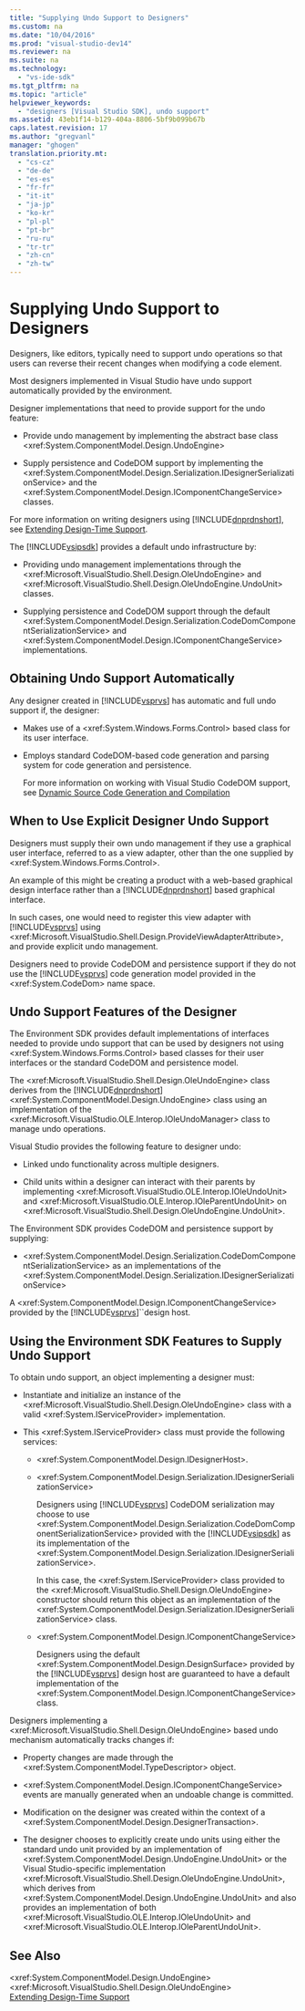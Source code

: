 ```yaml
---
title: "Supplying Undo Support to Designers"
ms.custom: na
ms.date: "10/04/2016"
ms.prod: "visual-studio-dev14"
ms.reviewer: na
ms.suite: na
ms.technology: 
  - "vs-ide-sdk"
ms.tgt_pltfrm: na
ms.topic: "article"
helpviewer_keywords: 
  - "designers [Visual Studio SDK], undo support"
ms.assetid: 43eb1f14-b129-404a-8806-5bf9b099b67b
caps.latest.revision: 17
ms.author: "gregvanl"
manager: "ghogen"
translation.priority.mt: 
  - "cs-cz"
  - "de-de"
  - "es-es"
  - "fr-fr"
  - "it-it"
  - "ja-jp"
  - "ko-kr"
  - "pl-pl"
  - "pt-br"
  - "ru-ru"
  - "tr-tr"
  - "zh-cn"
  - "zh-tw"
---
```

# Supplying Undo Support to Designers
Designers, like editors, typically need to support undo operations so that users can reverse their recent changes when modifying a code element.  
  
 Most designers implemented in Visual Studio have undo support automatically provided by the environment.  
  
 Designer implementations that need to provide support for the undo feature:  
  
-   Provide undo management by implementing the abstract base class \<xref:System.ComponentModel.Design.UndoEngine>  
  
-   Supply persistence and CodeDOM support by implementing the \<xref:System.ComponentModel.Design.Serialization.IDesignerSerializationService> and the \<xref:System.ComponentModel.Design.IComponentChangeService> classes.  
  
 For more information on writing designers using [!INCLUDE[dnprdnshort](../codequality/includes/dnprdnshort_md.md)], see [Extending Design-Time Support](../Topic/Extending%20Design-Time%20Support.md).  
  
 The [!INCLUDE[vsipsdk](../extensibility/includes/vsipsdk_md.md)] provides a default undo infrastructure by:  
  
-   Providing undo management implementations through the \<xref:Microsoft.VisualStudio.Shell.Design.OleUndoEngine> and \<xref:Microsoft.VisualStudio.Shell.Design.OleUndoEngine.UndoUnit> classes.  
  
-   Supplying persistence and CodeDOM support through the default \<xref:System.ComponentModel.Design.Serialization.CodeDomComponentSerializationService> and \<xref:System.ComponentModel.Design.IComponentChangeService> implementations.  
  
## Obtaining Undo Support Automatically  
 Any designer created in [!INCLUDE[vsprvs](../codequality/includes/vsprvs_md.md)] has automatic and full undo support if, the designer:  
  
-   Makes use of a \<xref:System.Windows.Forms.Control> based class for its user interface.  
  
-   Employs standard CodeDOM-based code generation and parsing system for code generation and persistence.  
  
     For more information on working with Visual Studio CodeDOM support, see [Dynamic Source Code Generation and Compilation](../Topic/Dynamic%20Source%20Code%20Generation%20and%20Compilation.md)  
  
## When to Use Explicit Designer Undo Support  
 Designers must supply their own undo management if they use a graphical user interface, referred to as a view adapter, other than the one supplied by \<xref:System.Windows.Forms.Control>.  
  
 An example of this might be creating a product with a web-based graphical design interface rather than a [!INCLUDE[dnprdnshort](../codequality/includes/dnprdnshort_md.md)] based graphical interface.  
  
 In such cases, one would need to register this view adapter with [!INCLUDE[vsprvs](../codequality/includes/vsprvs_md.md)] using \<xref:Microsoft.VisualStudio.Shell.Design.ProvideViewAdapterAttribute>, and provide explicit undo management.  
  
 Designers need to provide CodeDOM and persistence support if they do not use the [!INCLUDE[vsprvs](../codequality/includes/vsprvs_md.md)] code generation model provided in the \<xref:System.CodeDom> name space.  
  
## Undo Support Features of the Designer  
 The Environment SDK provides default implementations of interfaces needed to provide undo support that can be used by designers not using \<xref:System.Windows.Forms.Control> based classes for their user interfaces or the standard CodeDOM and persistence model.  
  
 The \<xref:Microsoft.VisualStudio.Shell.Design.OleUndoEngine> class derives from the [!INCLUDE[dnprdnshort](../codequality/includes/dnprdnshort_md.md)] \<xref:System.ComponentModel.Design.UndoEngine> class using an implementation of the \<xref:Microsoft.VisualStudio.OLE.Interop.IOleUndoManager> class to manage undo operations.  
  
 Visual Studio provides the following feature to designer undo:  
  
-   Linked undo functionality across multiple designers.  
  
-   Child units within a designer can interact with their parents by implementing \<xref:Microsoft.VisualStudio.OLE.Interop.IOleUndoUnit> and \<xref:Microsoft.VisualStudio.OLE.Interop.IOleParentUndoUnit> on \<xref:Microsoft.VisualStudio.Shell.Design.OleUndoEngine.UndoUnit>.  
  
 The Environment SDK provides CodeDOM and persistence support by supplying:  
  
-   \<xref:System.ComponentModel.Design.Serialization.CodeDomComponentSerializationService> as an implementations of the \<xref:System.ComponentModel.Design.Serialization.IDesignerSerializationService>  
  
 A \<xref:System.ComponentModel.Design.IComponentChangeService> provided by the [!INCLUDE[vsprvs](../codequality/includes/vsprvs_md.md)]``design host.  
  
## Using the Environment SDK Features to Supply Undo Support  
 To obtain undo support, an object implementing a designer must:  
  
-   Instantiate and initialize an instance of the \<xref:Microsoft.VisualStudio.Shell.Design.OleUndoEngine> class with a valid \<xref:System.IServiceProvider> implementation.  
  
-   This \<xref:System.IServiceProvider> class must provide the following services:  
  
    -   \<xref:System.ComponentModel.Design.IDesignerHost>.  
  
    -   \<xref:System.ComponentModel.Design.Serialization.IDesignerSerializationService>  
  
         Designers using [!INCLUDE[vsprvs](../codequality/includes/vsprvs_md.md)] CodeDOM serialization may choose to use \<xref:System.ComponentModel.Design.Serialization.CodeDomComponentSerializationService> provided with the [!INCLUDE[vsipsdk](../extensibility/includes/vsipsdk_md.md)] as its implementation of the \<xref:System.ComponentModel.Design.Serialization.IDesignerSerializationService>.  
  
         In this case, the \<xref:System.IServiceProvider> class provided to the \<xref:Microsoft.VisualStudio.Shell.Design.OleUndoEngine> constructor should return this object as an implementation of the \<xref:System.ComponentModel.Design.Serialization.IDesignerSerializationService> class.  
  
    -   \<xref:System.ComponentModel.Design.IComponentChangeService>  
  
         Designers using the default \<xref:System.ComponentModel.Design.DesignSurface> provided by the [!INCLUDE[vsprvs](../codequality/includes/vsprvs_md.md)] design host are guaranteed to have a default implementation of the \<xref:System.ComponentModel.Design.IComponentChangeService> class.  
  
 Designers implementing a \<xref:Microsoft.VisualStudio.Shell.Design.OleUndoEngine> based undo mechanism automatically tracks changes if:  
  
-   Property changes are made through the \<xref:System.ComponentModel.TypeDescriptor> object.  
  
-   \<xref:System.ComponentModel.Design.IComponentChangeService> events are manually generated when an undoable change is committed.  
  
-   Modification on the designer was created within the context of a \<xref:System.ComponentModel.Design.DesignerTransaction>.  
  
-   The designer chooses to explicitly create undo units using either the standard undo unit provided by an implementation of \<xref:System.ComponentModel.Design.UndoEngine.UndoUnit> or the Visual Studio-specific implementation \<xref:Microsoft.VisualStudio.Shell.Design.OleUndoEngine.UndoUnit>, which derives from \<xref:System.ComponentModel.Design.UndoEngine.UndoUnit> and also provides an implementation of both \<xref:Microsoft.VisualStudio.OLE.Interop.IOleUndoUnit> and \<xref:Microsoft.VisualStudio.OLE.Interop.IOleParentUndoUnit>.  
  
## See Also  
 \<xref:System.ComponentModel.Design.UndoEngine>   
 \<xref:Microsoft.VisualStudio.Shell.Design.OleUndoEngine>   
 [Extending Design-Time Support](../Topic/Extending%20Design-Time%20Support.md)